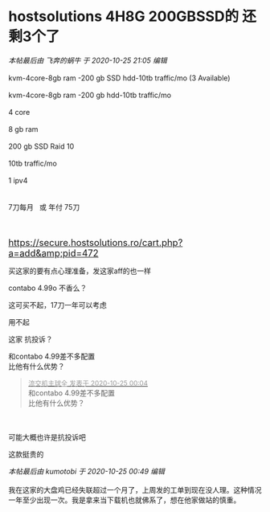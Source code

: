 # hostsolutions  4H8G 200GBSSD的 还剩3个了


<i class="pstatus"> 本帖最后由 飞奔的蜗牛 于 2020-10-25 21:05 编辑 </i><br />
<br />
 kvm-4core-8gb ram -200 gb SSD hdd-10tb traffic/mo (3 Available)<br />
<br />
kvm-4core-8gb ram -200 gb hdd-10tb traffic/mo<br />
<br />
4 core<br />
<br />
8 gb ram<br />
<br />
200 gb SSD Raid 10<br />
<br />
10tb traffic/mo<br />
<br />
1 ipv4<br />
<br />
<br />
7刀每月&nbsp; &nbsp;或 年付 75刀<br />
<br />
<br />
<br />
<font size="4">https://secure.hostsolutions.ro/cart.php?a=add&amp;pid=472</font>

买这家的要有点心理准备，发这家aff的也一样

contabo 4.99o 不香么？

这可买不起，17刀一年可以考虑

用不起

这家 抗投诉？<img src="static/image/smiley/yct/022.gif" smilieid="42" border="0" alt="" />

和contabo 4.99差不多配置<br />
比他有什么优势？<img id="aimg_NgUWq" onclick="zoom(this, this.src, 0, 0, 0)" class="zoom" src="https://cdn.jsdelivr.net/gh/hishis/forum-master/public/images/patch.gif" onmouseover="img_onmouseoverfunc(this)" onload="thumbImg(this)" border="0" alt="" />

<div class="quote"><blockquote><font size="2"><a href="https://www.hostloc.com/forum.php?mod=redirect&amp;goto=findpost&amp;pid=9348303&amp;ptid=758135" target="_blank"><font color="#999999">流交机主球全 发表于 2020-10-25 00:04</font></a></font><br />
和contabo 4.99差不多配置<br />
比他有什么优势？</blockquote></div><br />
<br />
可能大概也许是抗投诉吧

这款挺贵的

<i class="pstatus"> 本帖最后由 kumotobi 于 2020-10-25 00:49 编辑 </i><br />
<br />
我在这家的大盘鸡已经失联超过一个月了，上周发的工单到现在没人理。这种情况一年至少出现一次。我是拿来当下载机也就佛系了，想在他家做站的慎重。
